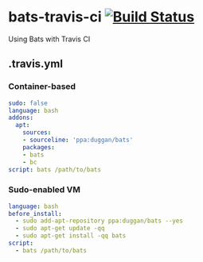 bats-travis-ci [![Build Status](https://travis-ci.org/tkuchiki/bats-travis-ci.svg?branch=master)](https://travis-ci.org/tkuchiki/bats-travis-ci)
==============

Using Bats with Travis CI 

## .travis.yml

### Container-based

```yaml
sudo: false
language: bash
addons:
  apt:
    sources:
    - sourceline: 'ppa:duggan/bats'
    packages:
    - bats
    - bc
script: bats /path/to/bats
```

### Sudo-enabled VM

```yaml
language: bash
before_install:
  - sudo add-apt-repository ppa:duggan/bats --yes
  - sudo apt-get update -qq
  - sudo apt-get install -qq bats
script:
  - bats /path/to/bats
```
